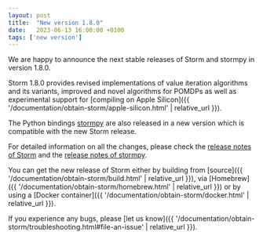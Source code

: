 ```yaml
---
layout: post
title:  "New version 1.8.0"
date:   2023-06-13 16:00:00 +0100
tags: ['new version']
---
```


We are happy to announce the next stable releases of Storm and stormpy in version 1.8.0.
<!--more-->

Storm 1.8.0 provides revised implementations of value iteration algorithms and its variants, improved and novel algorithms for POMDPs as well as experimental support for [compiling on Apple Silicon]({{ '/documentation/obtain-storm/apple-silicon.html' | relative_url }}).

The Python bindings [stormpy](https://moves-rwth.github.io/stormpy/) are also released in a new version which is compatible with the new Storm release.

For detailed information on all the changes, please check the [release notes of Storm](https://github.com/moves-rwth/storm/releases/tag/1.8.0) and the [release notes of stormpy](https://github.com/moves-rwth/stormpy/releases/tag/1.8.0).


You can get the new release of Storm either by building from [source]({{ '/documentation/obtain-storm/build.html' | relative_url }}), via [Homebrew]({{ '/documentation/obtain-storm/homebrew.html' | relative_url }}) or by using a [Docker container]({{ '/documentation/obtain-storm/docker.html' | relative_url }}).

If you experience any bugs, please [let us know]({{ '/documentation/obtain-storm/troubleshooting.html#file-an-issue' | relative_url }}).
